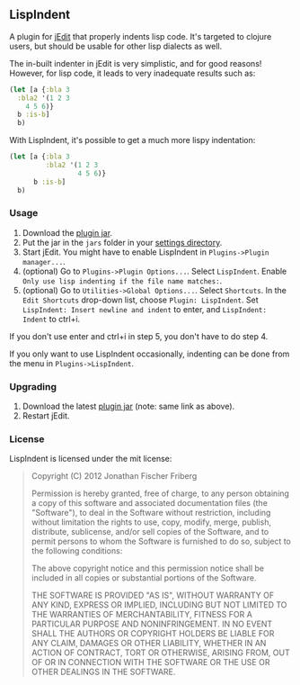 ## LispIndent

A plugin for [jEdit](http://www.jedit.org/) that properly indents lisp code.
It's targeted to clojure users, but should be usable for other lisp dialects as well.

The in-built indenter in jEdit is very simplistic, and for good reasons!
However, for lisp code, it leads to very inadequate results such as:

```clojure
(let [a {:bla 3
  :bla2 '(1 2 3
    4 5 6)}
  b :is-b]
  b)
``` 

With LispIndent, it's possible to get a much more lispy indentation:

```clojure
(let [a {:bla 3
         :bla2 '(1 2 3
                 4 5 6)}
      b :is-b]
  b)
```

### Usage

1. Download the [plugin jar](https://github.com/odyssomay/LispIndent/blob/master/LispIndent.jar?raw=true).
2. Put the jar in the `jars` folder in your [settings directory](http://www.jedit.org/users-guide/settings-directory.html).
3. Start jEdit. You might have to enable LispIndent in `Plugins->Plugin manager...`.
4. (optional) Go to `Plugins->Plugin Options...`. Select `LispIndent`. Enable `Only use lisp indenting if the file name matches:`.
5. (optional) Go to `Utilities->Global Options...`. Select `Shortcuts`. In the `Edit Shortcuts` drop-down list, choose `Plugin: LispIndent`.
   Set `LispIndent: Insert newline and indent` to enter, and `LispIndent: Indent` to ctrl+i.

If you don't use enter and ctrl+i in step 5, you don't have to do step 4.

If you only want to use LispIndent occasionally, indenting can be done from the menu in `Plugins->LispIndent`.

### Upgrading

1. Download the latest [plugin jar](https://github.com/odyssomay/LispIndent/blob/master/LispIndent.jar?raw=true) (note: same link as above).
2. Restart jEdit.

### License

LispIndent is licensed under the mit license:

> Copyright (C) 2012 Jonathan Fischer Friberg
> 
> Permission is hereby granted, free of charge, to any person obtaining a copy of this software and associated documentation files (the "Software"), to deal in the Software without restriction, including without limitation the rights to use, copy, modify, merge, publish, distribute, sublicense, and/or sell copies of the Software, and to permit persons to whom the Software is furnished to do so, subject to the following conditions:
> 
> The above copyright notice and this permission notice shall be included in all copies or substantial portions of the Software.
> 
> THE SOFTWARE IS PROVIDED "AS IS", WITHOUT WARRANTY OF ANY KIND, EXPRESS OR IMPLIED, INCLUDING BUT NOT LIMITED TO THE WARRANTIES OF MERCHANTABILITY, FITNESS FOR A PARTICULAR PURPOSE AND NONINFRINGEMENT. IN NO EVENT SHALL THE AUTHORS OR COPYRIGHT HOLDERS BE LIABLE FOR ANY CLAIM, DAMAGES OR OTHER LIABILITY, WHETHER IN AN ACTION OF CONTRACT, TORT OR OTHERWISE, ARISING FROM, OUT OF OR IN CONNECTION WITH THE SOFTWARE OR THE USE OR OTHER DEALINGS IN THE SOFTWARE.

